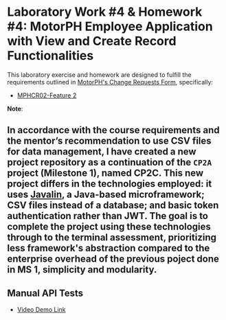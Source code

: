 # Laboratory Work #4 & Homework #4: MotorPH Employee Application with View and Create Record Functionalities

This laboratory exercise and homework are designed to fulfill the requirements outlined in [MotorPH's Change Requests Form](https://docs.google.com/spreadsheets/d/1AHv2ht0gqcOINH_yn08s8NBn5DFM-7RIhZlnDWJyEpU/edit?usp=sharing), specifically:

- [MPHCR02-Feature 2](https://docs.google.com/spreadsheets/d/1AHv2ht0gqcOINH_yn08s8NBn5DFM-7RIhZlnDWJyEpU/edit?gid=1902740868#gid=1902740868)

**Note**: 

In accordance with the course requirements and the mentor’s recommendation to use CSV files for data management, I have created a new project repository as a continuation of the `CP2A` project (Milestone 1), named **CP2C**. This new project differs in the technologies employed: it uses [Javalin](https://javalin.io), a Java-based microframework; CSV files instead of a database; and basic token authentication rather than JWT. The goal is to complete the project using these technologies through to the terminal assessment, prioritizing less framework's abstraction compared to the enterprise overhead of the previous poject done in MS 1, simplicity and modularity.
---

## Manual API Tests 

 - [Video Demo Link](https://drive.google.com/file/d/1XRpQnfmdIi2cGKM86hdhWbnOZowG5QN0/view?usp=sharing)
